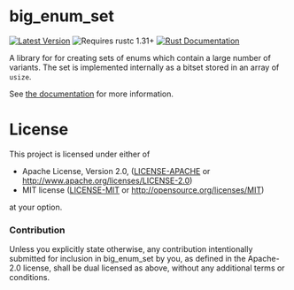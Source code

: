 # big_enum_set

[![Latest Version](https://img.shields.io/crates/v/big_enum_set.svg)](https://crates.io/crates/big_enum_set)
![Requires rustc 1.31+](https://img.shields.io/badge/rustc-1.31+-red.svg)
[![Rust Documentation](https://img.shields.io/badge/api-rustdoc-blue.svg)](https://docs.rs/big_enum_set)

A library for for creating sets of enums which contain a large number of variants. The set is implemented
internally as a bitset stored in an array of `usize`.

See [the documentation](https://docs.rs/big_enum_set) for more information.

# License

This project is licensed under either of

 * Apache License, Version 2.0, ([LICENSE-APACHE](LICENSE-APACHE) or
   http://www.apache.org/licenses/LICENSE-2.0)
 * MIT license ([LICENSE-MIT](LICENSE-MIT) or
   http://opensource.org/licenses/MIT)

at your option.

### Contribution

Unless you explicitly state otherwise, any contribution intentionally submitted
for inclusion in big_enum_set by you, as defined in the Apache-2.0 license, shall be
dual licensed as above, without any additional terms or conditions.
